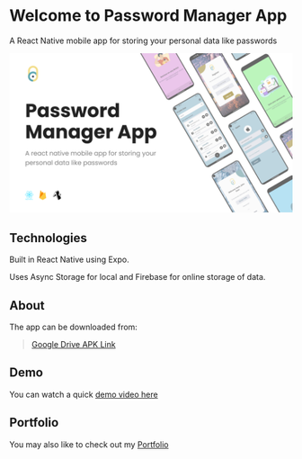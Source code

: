 # Welcome to Password Manager App

A React Native mobile app for storing your personal data like passwords

![Cover Image](/assets/PM_BG.png)


## Technologies

Built in React Native using Expo.

Uses Async Storage for local and Firebase for online storage of data.

## About

The app can be downloaded from:
> [Google Drive APK Link](https://drive.google.com/drive/u/0/folders/12uW0gg5RJ7wN5qANwHVXylk0Tf3_hb9s)

## Demo

You can watch a quick [demo video here](https://www.youtube.com/watch?v=xxEnGn4n3C0)

## Portfolio

You may also like to check out my [Portfolio](https://nitingautam.net/)